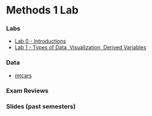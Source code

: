 # Methods 1 Lab

### Labs

- [Lab 0 - Introductions](l0.html)
- [Lab 1 - Types of Data, Visualization, Derived Variables](l1.html)

### Data

- [mtcars](mtcars.csv)

### Exam Reviews

### Slides (past semesters)